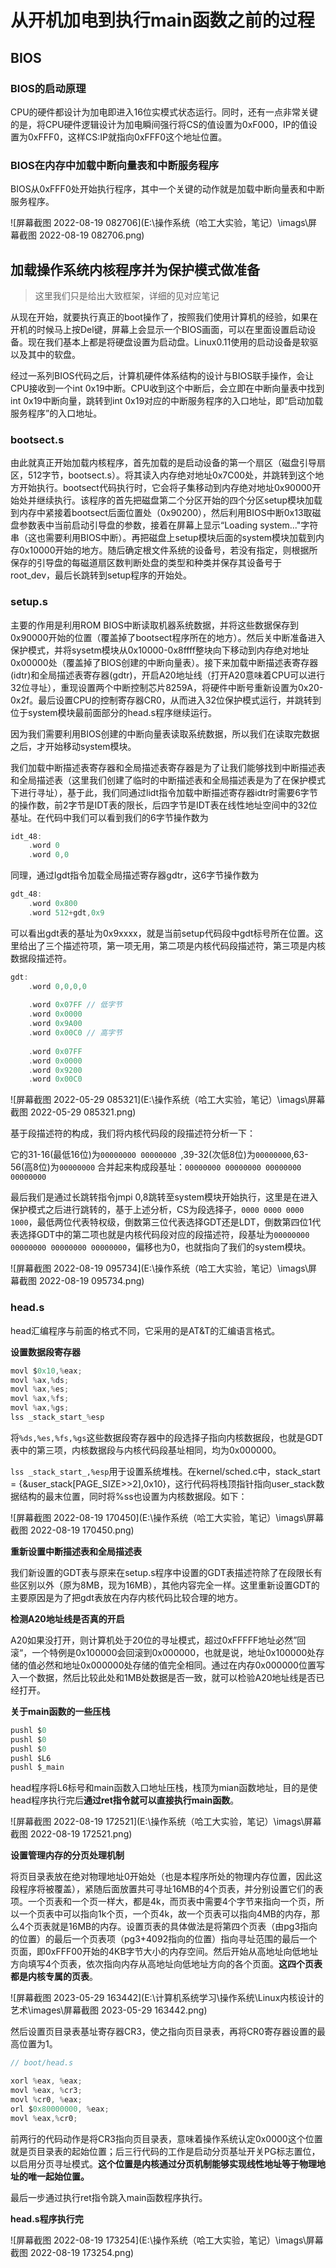 # 从开机加电到执行main函数之前的过程

## BIOS

### BIOS的启动原理

CPU的硬件都设计为加电即进入16位实模式状态运行。同时，还有一点非常关键的是，将CPU硬件逻辑设计为加电瞬间强行将CS的值设置为0xF000，IP的值设置为0xFFF0，这样CS:IP就指向0xFFF0这个地址位置。

### BIOS在内存中加载中断向量表和中断服务程序

BIOS从0xFFF0处开始执行程序，其中一个关键的动作就是加载中断向量表和中断服务程序。

![屏幕截图 2022-08-19 082706](E:\操作系统（哈工大实验，笔记）\imags\屏幕截图 2022-08-19 082706.png)

## 加载操作系统内核程序并为保护模式做准备

> 这里我们只是给出大致框架，详细的见对应笔记

从现在开始，就要执行真正的boot操作了，按照我们使用计算机的经验，如果在开机的时候马上按Del键，屏幕上会显示一个BIOS画面，可以在里面设置启动设备。现在我们基本上都是将硬盘设置为启动盘。Linux0.11使用的启动设备是软驱以及其中的软盘。

经过一系列BIOS代码之后，计算机硬件体系结构的设计与BIOS联手操作，会让CPU接收到一个int 0x19中断。CPU收到这个中断后，会立即在中断向量表中找到int 0x19中断向量，跳转到int 0x19对应的中断服务程序的入口地址，即“启动加载服务程序”的入口地址。

### bootsect.s

由此就真正开始加载内核程序，首先加载的是启动设备的第一个扇区（磁盘引导扇区，512字节，bootsect.s）。将其读入内存绝对地址0x7C00处，并跳转到这个地方开始执行。bootsect代码执行时，它会将子集移动到内存绝对地址0x90000开始处并继续执行。该程序的首先把磁盘第二个分区开始的四个分区setup模块加载到内存中紧接着bootsect后面位置处（0x90200），然后利用BIOS中断0x13取磁盘参数表中当前启动引导盘的参数，接着在屏幕上显示“Loading system..."字符串（这也需要利用BIOS中断）。再把磁盘上setup模块后面的system模块加载到内存0x10000开始的地方。随后确定根文件系统的设备号，若没有指定，则根据所保存的引导盘的每磁道扇区数判断处盘的类型和种类并保存其设备号于root_dev，最后长跳转到setup程序的开始处。

### setup.s

主要的作用是利用ROM BIOS中断读取机器系统数据，并将这些数据保存到0x90000开始的位置（覆盖掉了bootsect程序所在的地方）。然后关中断准备进入保护模式，并将sysetm模块从0x10000-0x8ffff整块向下移动到内存绝对地址0x00000处（覆盖掉了BIOS创建的中断向量表）。接下来加载中断描述表寄存器(idtr)和全局描述表寄存器(gdtr)，开启A20地址线（打开A20意味着CPU可以进行32位寻址），重现设置两个中断控制芯片8259A，将硬件中断号重新设置为0x20-0x2f。最后设置CPU的控制寄存器CR0，从而进入32位保护模式运行，并跳转到位于system模块最前面部分的head.s程序继续运行。

因为我们需要利用BIOS创建的中断向量表读取系统数据，所以我们在读取完数据之后，才开始移动system模块。

我们加载中断描述表寄存器和全局描述表寄存器是为了让我们能够找到中断描述表和全局描述表（这里我们创建了临时的中断描述表和全局描述表是为了在保护模式下进行寻址），基于此，我们同通过lidt指令加载中断描述寄存器idtr时需要6字节的操作数，前2字节是IDT表的限长，后四字节是IDT表在线性地址空间中的32位基址。在代码中我们可以看到我们的6字节操作数为

```c
idt_48:
	.word 0
    .word 0,0
```

同理，通过lgdt指令加载全局描述寄存器gdtr，这6字节操作数为

```c
gdt_48:
	.word 0x800
    .word 512+gdt,0x9
```

可以看出gdt表的基址为0x9xxxx，就是当前setup代码段中gdt标号所在位置。这里给出了三个描述符项，第一项无用，第二项是内核代码段描述符，第三项是内核数据段描述符。

```c
gdt:
	.word 0,0,0,0
    
    .word 0x07FF // 低字节
    .word 0x0000
    .word 0x9A00
    .word 0x00C0 // 高字节
        
    .word 0x07FF
    .word 0x0000
    .word 0x9200
    .word 0x00C0
```

![屏幕截图 2022-05-29 085321](E:\操作系统（哈工大实验，笔记）\imags\屏幕截图 2022-05-29 085321.png)

基于段描述符的构成，我们将内核代码段的段描述符分析一下：

它的31-16(最低16位)为`00000000 00000000 `,39-32(次低8位)为`00000000`,63-56(高8位)为`00000000` 合并起来构成段基址：`00000000 00000000 00000000 00000000`

最后我们是通过长跳转指令jmpi 0,8跳转至system模块开始执行，这里是在进入保护模式之后进行跳转的，基于上述分析，CS为段选择子，`0000 0000 0000 1000`，最低两位代表特权级，倒数第三位代表选择GDT还是LDT，倒数第四位1代表选择GDT中的第二项也就是内核代码段对应的段描述符，段基址为`00000000 00000000 00000000 00000000`，偏移也为0，也就指向了我们的system模块。

![屏幕截图 2022-08-19 095734](E:\操作系统（哈工大实验，笔记）\imags\屏幕截图 2022-08-19 095734.png)

### head.s

head汇编程序与前面的格式不同，它采用的是AT&T的汇编语言格式。

**设置数据段寄存器**

```c
movl $0x10,%eax;
movl %ax,%ds;
movl %ax,%es;
movl %ax,%fs;
movl %ax,%gs;
lss _stack_start_%esp
```

将`%ds,%es,%fs,%gs`这些数据段寄存器中的段选择子指向内核数据段，也就是GDT表中的第三项，内核数据段与内核代码段基址相同，均为0x000000。

`lss _stack_start_,%esp`用于设置系统堆栈。在kernel/sched.c中，stack_start = {&user_stack[PAGE_SIZE>>2],0x10}，这行代码将栈顶指针指向user_stack数据结构的最末位置，同时将%ss也设置为内核数据段。如下：

![屏幕截图 2022-08-19 170450](E:\操作系统（哈工大实验，笔记）\imags\屏幕截图 2022-08-19 170450.png)

**重新设置中断描述表和全局描述表**

我们新设置的GDT表与原来在setup.s程序中设置的GDT表描述符除了在段限长有些区别以外（原为8MB，现为16MB），其他内容完全一样。这里重新设置GDT的主要原因是为了把gdt表放在内存内核代码比较合理的地方。

**检测A20地址线是否真的开启**

A20如果没打开，则计算机处于20位的寻址模式，超过0xFFFFF地址必然”回滚“，一个特例是0x100000会回滚到0x000000，也就是说，地址0x100000处存储的值必然和地址0x000000处存储的值完全相同。通过在内存0x000000位置写入一个数据，然后比较此处和1MB处数据是否一致，就可以检验A20地址线是否已经打开。

**关于main函数的一些压栈**

```c
pushl $0
pushl $0
pushl $0
pushl $L6
pushl $_main
```

head程序将L6标号和main函数入口地址压栈，栈顶为mian函数地址，目的是使head程序执行完后**通过ret指令就可以直接执行main函数**。

![屏幕截图 2022-08-19 172521](E:\操作系统（哈工大实验，笔记）\imags\屏幕截图 2022-08-19 172521.png)

**设置管理内存的分页处理机制**

将页目录表放在绝对物理地址0开始处（也是本程序所处的物理内存位置，因此这段程序将被覆盖），紧随后面放置共可寻址16MB的4个页表，并分别设置它们的表项。一个页表和一个页一样大，都是4k，而页表中需要4个字节来指向一个页，所以一个页表中可以指向1k个页，一个页4k，故一个页表可以指向4MB的内存，那么4个页表就是16MB的内存。设置页表的具体做法是将第四个页表（由pg3指向的位置）的最后一个页表项（pg3+4092指向的位置）指向寻址范围的最后一个页面，即0xFFF00开始的4KB字节大小的内存空间。然后开始从高地址向低地址方向填写4个页表，依次指向内存从高地址向低地址方向的各个页面。**这四个页表都是内核专属的页表**。

![屏幕截图 2023-05-29 163442](E:\计算机系统学习\操作系统\Linux内核设计的艺术\images\屏幕截图 2023-05-29 163442.png)

然后设置页目录表基址寄存器CR3，使之指向页目录表，再将CR0寄存器设置的最高位置为1。

```c
// boot/head.s

xorl %eax, %eax;
movl %eax, %cr3;
movl %cr0, %eax;
orl $0x80000000, %eax;
movl %eax,%cr0;
```

前两行的代码动作是将CR3指向页目录表，意味着操作系统认定0x0000这个位置就是页目录表的起始位置；后三行代码的工作是启动分页基址开关PG标志置位，以启用分页寻址模式。**这个位置是内核通过分页机制能够实现线性地址等于物理地址的唯一起始位置。**

最后一步通过执行ret指令跳入main函数程序执行。

**head.s程序执行完**

![屏幕截图 2022-08-19 173254](E:\操作系统（哈工大实验，笔记）\imags\屏幕截图 2022-08-19 173254.png)


